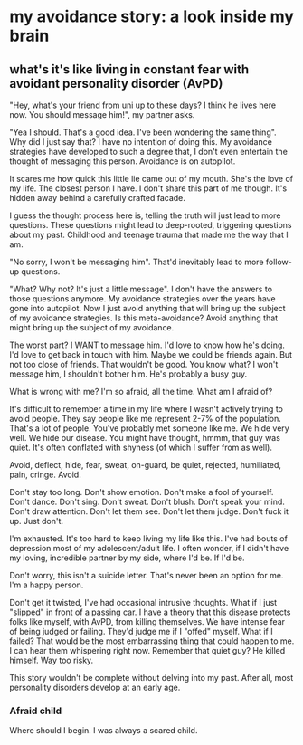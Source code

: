 # my avoidance story: a look inside my brain
## what's it's like living in constant fear with avoidant personality disorder (AvPD)

"Hey, what's your friend from uni up to these days? I think he lives here now. You should message him!", my partner asks.

"Yea I should. That's a good idea. I've been wondering the same thing". Why did I just say that? I have no intention of doing this. My avoidance strategies have developed to such a degree that, I don't even entertain the thought of messaging this person. Avoidance is on autopilot.

It scares me how quick this little lie came out of my mouth. She's the love of my life. The closest person I have. I don't share this part of me though. It's hidden away behind a carefully crafted facade. 

I guess the thought process here is, telling the truth will just lead to more questions. These questions might lead to deep-rooted, triggering questions about my past. Childhood and teenage trauma that made me the way that I am.  

"No sorry, I won't be messaging him". That'd inevitably lead to more follow-up questions.

"What? Why not? It's just a little message". I don't have the answers to those questions anymore. My avoidance strategies over the years have gone into autopilot. Now I just avoid anything that will bring up the subject of my avoidance strategies. Is this meta-avoidance? Avoid anything that might bring up the subject of my avoidance.

The worst part? I WANT to message him. I'd love to know how he's doing. I'd love to get back in touch with him. Maybe we could be friends again. But not too close of friends. That wouldn't be good. You know what? I won't message him, I shouldn't bother him. He's probably a busy guy.

What is wrong with me? I'm so afraid, all the time. What am I afraid of?

It's difficult to remember a time in my life where I wasn't actively trying to avoid people. They say people like me represent 2-7% of the population. That's a lot of people. You've probably met someone like me. We hide very well. We hide our disease. You might have thought, hmmm, that guy was quiet. It's often conflated with shyness (of which I suffer from as well).

Avoid, deflect, hide, fear, sweat, on-guard, be quiet, rejected, humiliated, pain, cringe. Avoid.

Don't stay too long. Don't show emotion. Don't make a fool of yourself. Don't dance. Don't sing. Don't sweat. Don't blush. Don't speak your mind. Don't draw attention. Don't let them see. Don't let them judge. Don't fuck it up. Just don't.

I'm exhausted. It's too hard to keep living my life like this. I've had bouts of depression most of my adolescent/adult life. I often wonder, if I didn't have my loving, incredible partner by my side, where I'd be. If I'd be. 

Don't worry, this isn't a suicide letter. That's never been an option for me. I'm a happy person.

Don't get it twisted, I've had occasional intrusive thoughts. What if I just "slipped" in front of a passing car. I have a theory that this disease protects folks like myself, with AvPD, from killing themselves. We have intense fear of being judged or failing. They'd judge me if I "offed" myself. What if I failed? That would be the most embarrassing thing that could happen to me. I can hear them whispering right now. Remember that quiet guy? He killed himself. Way too risky.

This story wouldn't be complete without delving into my past. After all, most personality disorders develop at an early age.

### Afraid child

Where should I begin. I was always a scared child. 